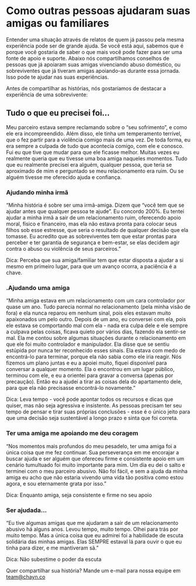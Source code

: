 # Como outras pessoas ajudaram suas amigas ou familiares

Entender uma situação através de relatos de quem já passou pela mesma experiência pode ser de grande ajuda. Se você está aqui, sabemos que é porque você gostaria de saber o que mais você pode fazer para ser uma fonte de apoio e suporte. Abaixo nós compartilhamos conselhos de pessoas que já apoiaram suas amigas vivenciando abuso doméstico, ou sobreviventes que já tiveram amigas apoiando-as durante essa jornada. Isso pode te ajudar nas suas experiências.

Antes de compartilhar as histórias, nós gostaríamos de destacar a experiência de uma sobrevivente:

## Tudo o que eu precisei foi...

Meu parceiro estava sempre reclamando sobre o “seu sofrimento”, e como ele era incompreendido. Além disso, ele tinha um temperamento terrível, que o fez partir para a violência comigo mais de uma vez. De toda forma, eu era sempre a culpada de tudo que acontecia comigo, com ele e conosco. Fui eu que tive que mudar para que ele ficasse melhor. Muitas vezes eu realmente queria que eu tivesse uma boa amiga naqueles momentos. Tudo que eu realmente precisei era alguém, qualquer pessoa, que teria se aproximado de mim e perguntado se meu relacionamento era ruim. Ou se alguém tivesse me oferecido ajuda e confiança.

### Ajudando minha irmã

“Minha história é sobre ser uma irmã-amiga. Dizem que “você tem que se ajudar antes que qualquer pessoa te ajude”. Eu concordo 200%. Eu tentei ajudar a minha irmã a sair de um relacionamento ruim, oferecendo apoio moral, físico e financeiro, mas ela não estava pronta para colocar seus filhos sob esse estresse, que seria o resultado de qualquer decisão que ela tomasse. Eu acredito que as sobreviventes tem que estar prontas para perceber e ter garantia de segurança e bem-estar, se elas decidem agir contra o abuso ou violência de seus parceiros.”

Dica: Perceba que sua amiga/familiar tem que estar disposta a ajudar a si mesmo em primeiro lugar, para que um avanço ocorra, a paciência é a chave.

### .Ajudando uma amiga

“Minha amiga estava em um relacionamento com um cara controlador por quase um ano. Tudo parecia normal no relacionamento \(pela minha visão de fora\) e ela nunca reparou em nenhum sinal, pois eles estavam muito apaixonados um pelo outro. Depois de um ano, eu conversei com ela, pois ele estava se comportando mal com ela - nada era culpa dele e ele sempre a culpava pelas coisas, ficava quieto por vários dias, fazendo ela sentir-se mal. Ela me contou sobre algumas situações durante o relacionamento em que ele foi muito controlador e manipulador. Ela disse que se sentiu estúpida por nunca ter reconhecido esses sinais. Ela estava com medo de encontrá-lo para terminar, porque ela não sabia como ele iria reagir. Nós fizemos um plano juntas e eu a apoiei muito, fiquei disponível para conversar a qualquer momento. Ela o encontrou em um lugar público, terminou com ele, e eu a orientei para gravar a conversa \(apenas por precaução\). Então eu a ajudei a tirar as coisas dela do apartamento dele, para que ela não precisasse encontrá-lo novamente.”

Dica: Leva tempo - você pode apontar todos os recursos e dicas que quiser, mas não seja agressiva e insistente. As pessoas precisam ter seu tempo de pensar e tirar suas próprias conclusões - esse é o único jeito para que uma decisão seja sustentável a longo prazo e sinta que foi correta.  

### Ter uma amiga me apoiando me deu coragem

“Nos momentos mais profundos do meu pesadelo, ter uma amiga foi a única coisa que me fez continuar. Sua perseverança em me encorajar a buscar ajuda e ser alguém que ofereceu firme e consistente apoio em um cenário tumultuado foi muito importante para mim. Um dia eu dei o salto e terminei com o meu parceiro abusivo. Não foi fácil, e sem a ajuda da minha amiga eu acho que não estaria vivendo uma vida tão positiva como estou agora, e sou eternamente grata por isso.”

Dica: Enquanto amiga, seja consistente e firme no seu apoio

### Ser ajudada…

“Eu tive algumas amigas que me ajudaram a sair de um relacionamento abusivo há alguns anos. Levou tempo, muito tempo. Olhei para trás por muito tempo. Mas a única coisa que eu admirei foi a habilidade de escuta solidária das minhas amigas. Elas SEMPRE estaval lá para ouvir o que eu tinha para dizer, e me mantiveram sã.”

Dica: Não subestime o poder da escuta

Quer compartilhar sua história? Mande um e-mail para nossa equipe em [team@chayn.co](mailto:team@chayn.co)  


